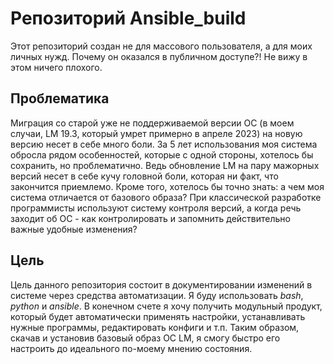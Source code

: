 # Репозиторий Ansible_build

Этот репозиторий создан не для массового пользователя, а для моих личных нужд. Почему он оказался в публичном доступе?! Не вижу в этом ничего плохого.

## Проблематика

Миграция со старой уже не поддерживаемой версии ОС (в моем случаи, LM 19.3, который умрет примерно в апреле 2023) на новую версию несет в себе много боли. За 5 лет использования моя система обросла рядом особенностей, которые с одной стороны, хотелось бы сохранить, но проблематично. Ведь обновление LM на пару мажорных версий несет в себе кучу головной боли, которая ни факт, что закончится приемлемо. Кроме того, хотелось бы точно знать: а чем моя система отличается от базового образа? При классической разработке программисты используют систему контроля версий, а когда речь заходит об ОС - как контролировать и запомнить действительно важные удобные изменения?

## Цель

Цель данного репозитория состоит в документировании изменений в системе через средства автоматизации. Я буду использовать *bash*, *python* и *ansible*. В конечном счете я хочу получить модульный продукт, который будет автоматически применять настройки, устанавливать нужные программы, редактировать конфиги и т.п. Таким образом, скачав и установив базовый образ ОС LM, я смогу быстро его настроить до идеального по-моему мнению состояния.